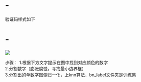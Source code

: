 # -
验证码样式如下
# -
![](https://github.com/WMandy/Color_num_captcha/blob/master/000000.png)

步骤： 
1.根据下方文字提示在图中找到对应颜色的数字  
2.分割数字（膨胀腐蚀，寻找最小边界框）  
3.分割出的单数字图像归一化，上knn算法，bn_label文件夹是训练集  
